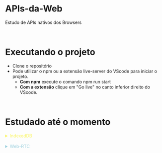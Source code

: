 # APIs-da-Web

Estudo de APIs nativos dos Browsers

<br>

# Executando o projeto

- Clone o repositório
- Pode utilizar o npm ou a extensão live-server do VScode para iniciar o projeto.
  - **Com npm** execute o comando npm run start
  - **Com a extensão** clique em "Go live" no canto inferior direito do VScode.

<br>

# Estudado até o momento

<details>
  <summary style="color: #FAF566; cursor: pointer">IndexedDB</summary>

## IndexedDB

- É criado um mini banco de dados no proprio navegador

### Referencias
- [CanIUse](https://caniuse.com/indexeddb)

</details>

<br>

<details>
<summary style="color: #9ACFDD; cursor: pointer">Web-RTC</summary>

## Web-RTC

- Utilizado para conexões peer-to-peer;
- Permite acessar a Câmera e microfone do dispositivo;

### Referencias
- [WebRTC.org](https://webrtc.org/)

</details>
